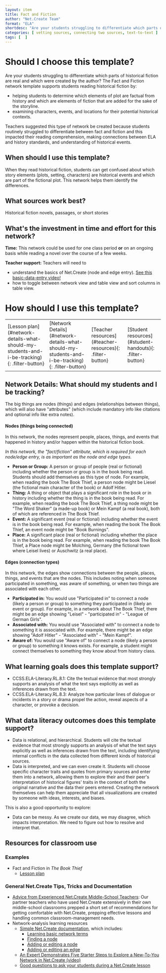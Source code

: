 ```yaml
---
layout: item
title: Fact and Fiction
author: "Net.Create Team"
format: "ELA"
shortdesc: "Are your students struggling to differentiate which parts of historical fiction are real and which were created by the author?"
categories: [ vetting sources, connecting two sources, text-to-text ]
tags: [  ]
---
```


# Should I choose this template?

Are your students struggling to differentiate which parts of historical fiction are real and which were created by the author? The Fact and Fiction network template supports students reading historical fiction by: 
- helping students to determine which elements of plot are factual from history and which are elements of fiction that are added for the sake of the storyline. 
- examining characters, events, and locations for their potential historical contexts.

Teachers suggested this type of network be created because students routinely struggled to differentiate between fact and fiction and this impacted their reading comprehension, making connections between ELA and history standards, and understanding of historical events. 

## When should I use this template?

When they read historical fiction, students can get confused about which story elements (plots, setting, characters) are historical events and which are part of the fictional plot. This network helps them identify the differences.

## What sources work best?

Historical fiction novels, passages, or short stories

## What's the investment in time and effort for this network?

**Time:** This network could be used for one class period **or** on an ongoing basis while reading a novel over the course of a few weeks.

**Teacher support:** Teachers will need to
- understand the basics of Net.Create (node and edge entry). [See this basic-data-entry video!](https://netcreate.org)
- how to toggle between network view and table view and sort columns in table view.


# How should I use this template?

<table>
<tr>
<td markdown=1>[Lesson plan](#network-details-what-should-my-students-and-i-be-tracking){: .filter-button}
</td>
<td markdown=1>[Network Details](#network-details-what-should-my-students-and-i-be-tracking){: .filter-button}
</td>
<td markdown=1>[Teacher resources](#teacher-resources){: .filter-button}
</td>
<td markdown=1>[Student resources](#student-handouts){: .filter-button}
</td>
</tr>
</table>

## Network Details: What should my students and I be tracking?

The big things are nodes (things) and edges (relationships between things), which will also have "attributes" (which include mandatory info like citations and optional info like extra notes).

#### Nodes (things being connected)

In this network, the nodes represent people, places, things, and events that happened in history and/or happen within the historical fiction book. 

*In this network, the "fact/fiction" attribute, which is required for each node/edge entry, is as important as the node and edge types.*

- **Person or Group:** A person or group of people (real or fictional) including whether the person or group is in the book being read. Students should add themselves as this type of node. For example, when reading the book The Book Thief, a person node might be Liesel (the fictional main character of the book) or Adolf Hitler. 
- **Thing:** A thing or object that plays a significant role in the book or in history including whether the thing is in the book being read. For example, when reading the book The Book Thief, a thing node might be "The Word Shaker" (a made-up book) or Mein Kampf (a real book), both of which are referenced in The Book Thief. 
- **Event:** A significant event (real or fictional) including whether the event is in the book being read. For example, when reading the book The Book Thief, an event node might be "Book Burnings". 
- **Place:** A significant place (real or fictional) including whether the place is in the book being read. For example, when reading the book The Book Thief, a Place node might be Molching, Germany (the fictional town where Leisel lives) or Auschwitz (a real place). 

#### Edges (connection types)

In this network, the edges show connections between the people, places, things, and events that are the nodes. This includes noting when someone participated in something, was aware of something, or when two things are associated with each other. 

- **Participated in:** You would use "Participated in" to connect a node (likely a person or group) to something they participated in (likely an event or group). For example, in a network about The Book Thief, there might be an edge showing "Leisel" - "participated in" - "League of German Girls". 
- **Associated with:** You would use "Associated with" to connect a node to something it is associated with. For example, there might be an edge showing "Adolf Hitler" - "Associated with" - "Mein Kampf".
- **Aware of:** You would use "Aware of" to connect a node (likely a person or group) to something it knows exists. For example, a student might connect themselves to something they know about from history class. 

## What learning goals does this template support?

- CCSS.ELA-Literacy.RL.8.1: Cite the textual evidence that most strongly supports an analysis of what the text says explicitly as well as inferences drawn from the text.
- CCSS.ELA-Literacy.RL.8.3: Analyze how particular lines of dialogue or incidents in a story or drama propel the action, reveal aspects of a character, or provoke a decision.

## What data literacy outcomes does this template support?

- Data is relational, and hierarchical. Students will cite the textual evidence that most strongly supports an analysis of what the text says explicitly as well as inferences drawn from the text, including identifying internal conflicts in the data collected from different kinds of historical sources.
- Data is interpreted, and we can even create it. Students will choose specific character traits and quotes from primary sources and enter them into a network, allowing them to explore their and their peer's interpretation of historical figures' traits in the context of both the original narrative and the data their peers entered. Creating the network themselves can help them appreciate that all visualizations are created by someone with ideas, interests, and biases.

This is also a good opportunity to explore: 

- Data can be messy. As we create our data, we may disagree, which impacts interpretation. We need to figure out how to resolve and interpret that.

## Resources for classroom use

### Examples

- Fact and Fiction in *The Book Thief*
	- [Lesson plan]({{site.urlresources}}/FactFiction_BookThief_LessonPlan.docx)

### General Net.Create Tips, Tricks and Documentation
- [Advice from Experienced Net.Create Middle-School Teachers]({{site.urlresources}}/Classroom_Management_TIps.pptx): Our partner teachers who have used Net.Create extensively in their own middle-school classrooms prepped a short set of recommendations for getting comfortable with Net.Create, prepping effective lessons and handling common classroom-management needs.
- Network-analysis learning resources
	- [Simple Net.Create documentation](https://netcreate.org/netcreate-userdocs/), which includes:
		- [Learning basic network terms](https://netcreate.org/netcreate-userdocs/docs/UserGuide/vocab/vocab.html)
		- [Finding a node](https://netcreate.org/netcreate-userdocs/docs/UserGuide/NodeSearch/nodeSearch.html)
		- [Adding or editing a node](https://netcreate.org/netcreate-userdocs/docs/UserGuide/nodeCreate/nodeCreate.html)
		- [Adding or editing an edge](https://netcreate.org/netcreate-userdocs/docs/UserGuide/edgeCreate/edgeCreate.html)
	- [An Expert Demonstrates Five Starter Steps to Explore a New-To-You Network in Net.Create (video)](https://youtu.be/au0A8By_tdE)
	- [Good questions to ask your students during a Net.Create lesson]({{site.urlresources}}/Good_Disciplinary-Data-Literacy_Questions_To_Ask.pptx)
